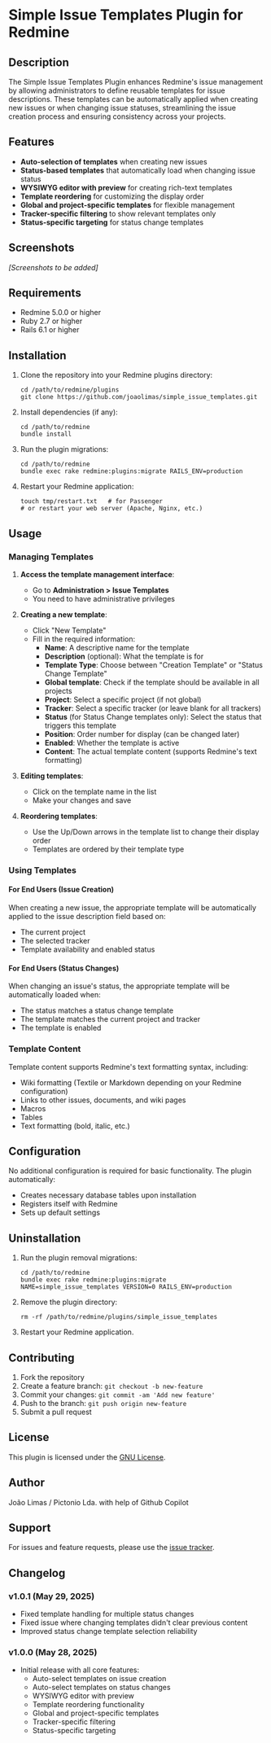 # Simple Issue Templates Plugin for Redmine

## Description

The Simple Issue Templates Plugin enhances Redmine's issue management by allowing administrators to define reusable templates for issue descriptions. These templates can be automatically applied when creating new issues or when changing issue statuses, streamlining the issue creation process and ensuring consistency across your projects.

## Features

- **Auto-selection of templates** when creating new issues
- **Status-based templates** that automatically load when changing issue status
- **WYSIWYG editor with preview** for creating rich-text templates
- **Template reordering** for customizing the display order
- **Global and project-specific templates** for flexible management
- **Tracker-specific filtering** to show relevant templates only
- **Status-specific targeting** for status change templates

## Screenshots

*[Screenshots to be added]*

## Requirements

- Redmine 5.0.0 or higher
- Ruby 2.7 or higher
- Rails 6.1 or higher

## Installation

1. Clone the repository into your Redmine plugins directory:
   ```
   cd /path/to/redmine/plugins
   git clone https://github.com/joaolimas/simple_issue_templates.git
   ```

2. Install dependencies (if any):
   ```
   cd /path/to/redmine
   bundle install
   ```

3. Run the plugin migrations:
   ```
   cd /path/to/redmine
   bundle exec rake redmine:plugins:migrate RAILS_ENV=production
   ```

4. Restart your Redmine application:
   ```
   touch tmp/restart.txt   # for Passenger
   # or restart your web server (Apache, Nginx, etc.)
   ```

## Usage

### Managing Templates

1. **Access the template management interface**:
   - Go to **Administration > Issue Templates**
   - You need to have administrative privileges

2. **Creating a new template**:
   - Click "New Template"
   - Fill in the required information:
     - **Name**: A descriptive name for the template
     - **Description** (optional): What the template is for
     - **Template Type**: Choose between "Creation Template" or "Status Change Template"
     - **Global template**: Check if the template should be available in all projects
     - **Project**: Select a specific project (if not global)
     - **Tracker**: Select a specific tracker (or leave blank for all trackers)
     - **Status** (for Status Change templates only): Select the status that triggers this template
     - **Position**: Order number for display (can be changed later)
     - **Enabled**: Whether the template is active
     - **Content**: The actual template content (supports Redmine's text formatting)

3. **Editing templates**:
   - Click on the template name in the list
   - Make your changes and save

4. **Reordering templates**:
   - Use the Up/Down arrows in the template list to change their display order
   - Templates are ordered by their template type

### Using Templates

#### For End Users (Issue Creation)

When creating a new issue, the appropriate template will be automatically applied to the issue description field based on:
- The current project
- The selected tracker
- Template availability and enabled status

#### For End Users (Status Changes)

When changing an issue's status, the appropriate template will be automatically loaded when:
- The status matches a status change template
- The template matches the current project and tracker
- The template is enabled

### Template Content

Template content supports Redmine's text formatting syntax, including:
- Wiki formatting (Textile or Markdown depending on your Redmine configuration)
- Links to other issues, documents, and wiki pages
- Macros
- Tables
- Text formatting (bold, italic, etc.)

## Configuration

No additional configuration is required for basic functionality. The plugin automatically:
- Creates necessary database tables upon installation
- Registers itself with Redmine
- Sets up default settings

## Uninstallation

1. Run the plugin removal migrations:
   ```
   cd /path/to/redmine
   bundle exec rake redmine:plugins:migrate NAME=simple_issue_templates VERSION=0 RAILS_ENV=production
   ```

2. Remove the plugin directory:
   ```
   rm -rf /path/to/redmine/plugins/simple_issue_templates
   ```

3. Restart your Redmine application.

## Contributing

1. Fork the repository
2. Create a feature branch: `git checkout -b new-feature`
3. Commit your changes: `git commit -am 'Add new feature'`
4. Push to the branch: `git push origin new-feature`
5. Submit a pull request

## License

This plugin is licensed under the [GNU License](LICENSE).

## Author

João Limas / Pictonio Lda. with help of Github Copilot

## Support

For issues and feature requests, please use the [issue tracker](https://github.com/joaolimas/simple_issue_templates/issues).

## Changelog

### v1.0.1 (May 29, 2025)
- Fixed template handling for multiple status changes
- Fixed issue where changing templates didn't clear previous content
- Improved status change template selection reliability

### v1.0.0 (May 28, 2025)
- Initial release with all core features:
  - Auto-select templates on issue creation
  - Auto-select templates on status changes
  - WYSIWYG editor with preview
  - Template reordering functionality
  - Global and project-specific templates
  - Tracker-specific filtering
  - Status-specific targeting
